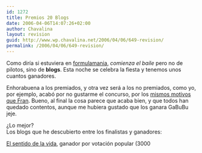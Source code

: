 ```yaml
---
id: 1272
title: Premios 20 Blogs
date: 2006-04-06T14:07:26+02:00
author: Chavalina
layout: revision
guid: http://www.wp.chavalina.net/2006/04/06/649-revision/
permalink: /2006/04/06/649-revision/
---
```

Como dir&iacute;a si estuviera en <a href="http://formulamania.com/news/index.php" target="_blank">formulamania</a>, _comienza el baile_ pero no de pilotos, sino de **blogs**. Esta noche se celebra la fiesta y tenemos unos cuantos ganadores. 

Enhorabuena a los premiados, y otra vez ser&aacute; a los no premiados, como yo, por ejemplo, acab&oacute; por no gustarme el concurso, por los <a href="http://www.domestikalien.com/2005/06/06/20-blogs/" target="_blank">mismos motivos que Fran</a>. Bueno, al final la cosa parece que acaba bien, y que todos han quedado contentos, aunque me hubiera gustado que los ganara GaBuBu jeje.

&iquest;Lo mejor?  
Los blogs que he descubierto entre los finalistas y ganadores:

<a href="http://www.elsentidodelavida.net/" target="_blank">El sentido de la vida</a>, ganador por votaci&oacute;n popular (3000